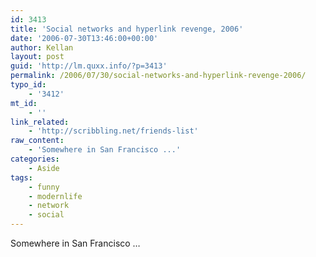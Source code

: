 ```yaml
---
id: 3413
title: 'Social networks and hyperlink revenge, 2006'
date: '2006-07-30T13:46:00+00:00'
author: Kellan
layout: post
guid: 'http://lm.quxx.info/?p=3413'
permalink: /2006/07/30/social-networks-and-hyperlink-revenge-2006/
typo_id:
    - '3412'
mt_id:
    - ''
link_related:
    - 'http://scribbling.net/friends-list'
raw_content:
    - 'Somewhere in San Francisco ...'
categories:
    - Aside
tags:
    - funny
    - modernlife
    - network
    - social
---
```


Somewhere in San Francisco …